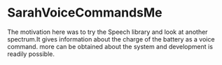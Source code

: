 # SarahVoiceCommandsMe

The motivation here was to try the Speech library and look at another spectrum.It gives information about the charge of the battery as a voice command.
more can be obtained about the system and development is readily possible.
